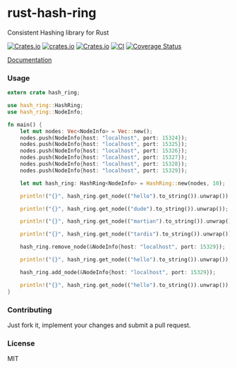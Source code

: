 rust-hash-ring
================

Consistent Hashing library for Rust

[![Crates.io](https://img.shields.io/crates/d/hash_ring.svg)](https://crates.io/crates/hash_ring)
[![crates.io](https://img.shields.io/crates/v/hash_ring.svg)](https://crates.io/crates/hash_ring)
[![Crates.io](https://img.shields.io/crates/l/hash_ring.svg)](https://crates.io/crates/hash_ring)
[![CI](https://github.com/mattnenterprise/rust-hash-ring/workflows/CI/badge.svg)](https://github.com/mattnenterprise/rust-hash-ring/actions?query=workflow%3ACI)
[![Coverage Status](https://codecov.io/gh/mattnenterprise/rust-hash-ring/branch/2.0/graph/badge.svg)](https://app.codecov.io/gh/mattnenterprise/rust-hash-ring/branch/2.0)

[Documentation](https://docs.rs/hash_ring)

### Usage
```rust
extern crate hash_ring;

use hash_ring::HashRing;
use hash_ring::NodeInfo;

fn main() {
    let mut nodes: Vec<NodeInfo> = Vec::new();
    nodes.push(NodeInfo{host: "localhost", port: 15324});
    nodes.push(NodeInfo{host: "localhost", port: 15325});
    nodes.push(NodeInfo{host: "localhost", port: 15326});
    nodes.push(NodeInfo{host: "localhost", port: 15327});
    nodes.push(NodeInfo{host: "localhost", port: 15328});
    nodes.push(NodeInfo{host: "localhost", port: 15329});

    let mut hash_ring: HashRing<NodeInfo> = HashRing::new(nodes, 10);

    println!("{}", hash_ring.get_node(("hello").to_string()).unwrap());

    println!("{}", hash_ring.get_node(("dude").to_string()).unwrap());

    println!("{}", hash_ring.get_node(("martian").to_string()).unwrap());

    println!("{}", hash_ring.get_node(("tardis").to_string()).unwrap());

    hash_ring.remove_node(&NodeInfo{host: "localhost", port: 15329});

    println!("{}", hash_ring.get_node(("hello").to_string()).unwrap());

    hash_ring.add_node(&NodeInfo{host: "localhost", port: 15329});

    println!("{}", hash_ring.get_node(("hello").to_string()).unwrap());
}
```

### Contributing
 Just fork it, implement your changes and submit a pull request.

### License

MIT
